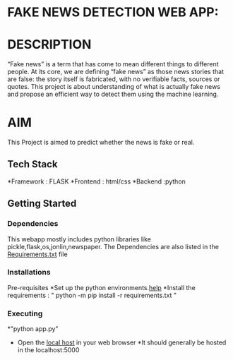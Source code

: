 # FAKE NEWS DETECTION WEB APP:

# DESCRIPTION
“Fake news” is a term that has come to mean different things to different people. At its core, we are defining “fake news” as those news stories that are false: the story itself is fabricated, with no verifiable facts, sources or quotes.
This project is about understanding of what is actually fake news and propose an efficient way to detect them using the machine learning.

# AIM
This Project is aimed to  predict whether the news is fake or real.

## Tech Stack
*Framework : FLASK
*Frontend  : html/css
*Backend   :python

## Getting Started

### Dependencies
This webapp mostly includes python libraries like pickle,flask,os,jonlin,newspaper.
The Dependencies are also listed in the [Requirements.txt](requirements.txt) file

### Installations
Pre-requisites
*Set up the python environments.[help](https://packaging.python.org/guides/installing-using-pip-and-virtual-environments/)
*Install the requirements  : " python -m pip install -r requirements.txt "

### Executing
*"python app.py"
* Open the [local host](http://localhost:5000/) in your web browser
*It should generally be hosted in the localhost:5000
